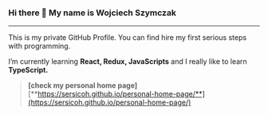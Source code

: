### Hi there 👋 My name is Wojciech Szymczak

---

This is my private GitHub Profile. You can find hire my first serious steps with programming. 

I’m currently learning **React, Redux, JavaScripts** and I really like to learn **TypeScript.**

> **\[check my personal home page\]** [**https://sersicoh.github.io/personal-home-page/**](https://sersicoh.github.io/personal-home-page/)
